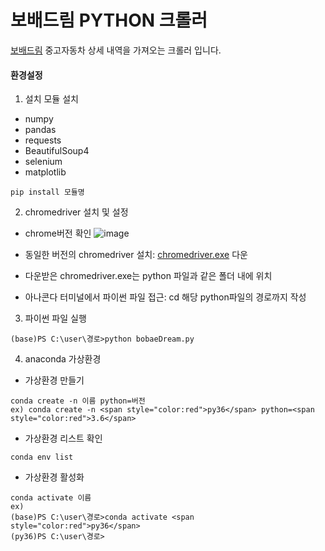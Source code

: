 # 보배드림 PYTHON 크롤러

[보배드림](https://www.bobaedream.co.kr/cyber/CyberCar.php?sel_m_gubun=ALL
) 중고자동차 상세 내역을 가져오는 크롤러 입니다.


#### 환경설정

1. 설치 모듈 설치
 - numpy
 - pandas
 - requests
 - BeautifulSoup4
 - selenium
 - matplotlib

```
pip install 모듈명
```

2. chromedriver 설치 및 설정
- chrome버전 확인
![image](https://user-images.githubusercontent.com/20199818/192540395-b8bdfe7f-dc36-4b8f-8d4c-24abd4e5d633.png)

- 동일한 버전의 chromedriver 설치: [chromedriver.exe](https://chromedriver.chromium.org/downloads) 다운

- 다운받은 chromedriver.exe는 python 파일과 같은 폴더 내에 위치
- 아나콘다 터미널에서 파이썬 파일 접근: cd 해당 python파일의 경로까지 작성

3. 파이썬 파일 실행
```
(base)PS C:\user\경로>python bobaeDream.py
```


4. anaconda 가상환경
- 가상환경 만들기

```
conda create -n 이름 python=버전
ex) conda create -n <span style="color:red">py36</span> python=<span style="color:red">3.6</span>
```
- 가상환경 리스트 확인
```
conda env list
```
- 가상환경 활성화
```
conda activate 이름
ex)
(base)PS C:\user\경로>conda activate <span style="color:red">py36</span>
(py36)PS C:\user\경로>
```
